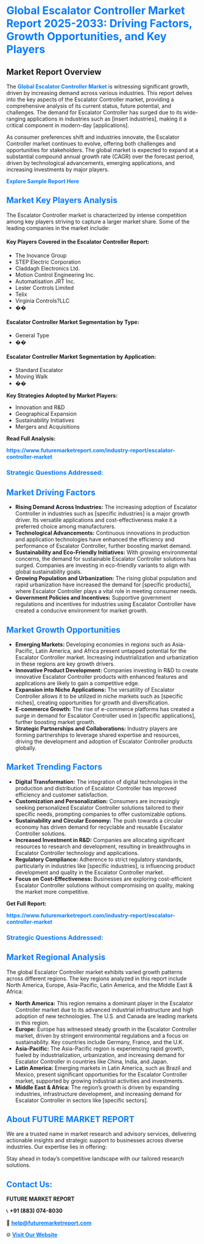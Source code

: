 <h1 style="color: #007BFF;">Global Escalator Controller Market Report 2025-2033: Driving Factors, Growth Opportunities, and Key Players</h1>

<section id="overview">
<h2>Market Report Overview</h2>
<p>The <a href="https://www.futuremarketreport.com/industry-report/escalator-controller-market" style="color: #007BFF; text-decoration: none;"><strong>Global Escalator Controller Market</strong></a> is witnessing significant growth, driven by increasing demand across various industries. This report delves into the key aspects of the Escalator Controller market, providing a comprehensive analysis of its current status, future potential, and challenges. The demand for Escalator Controller has surged due to its wide-ranging applications in industries such as [insert industries], making it a critical component in modern-day [applications].</p>
<p>As consumer preferences shift and industries innovate, the Escalator Controller market continues to evolve, offering both challenges and opportunities for stakeholders. The global market is expected to expand at a substantial compound annual growth rate (CAGR) over the forecast period, driven by technological advancements, emerging applications, and increasing investments by major players.</p>
</section>

<section id="overview">
<p><a href="https://www.futuremarketreport.com/request-sample/reportId=117204" style="color: #007BFF; text-decoration: none;"><strong>Explore Sample Report Here</strong></a></p>
</section>

<section id="key-players">
<h2 style="color: #007BFF;">Market Key Players Analysis</h2>
<p>The Escalator Controller market is characterized by intense competition among key players striving to capture a larger market share. Some of the leading companies in the market include:</p>
<h4>Key Players Covered in the Escalator Controller Report:</h4>
<ul><li>The Inovance Group</li><li>STEP Electric Corporation</li><li>Claddagh Electronics Ltd.</li><li>Motion Control Engineering Inc.</li><li>Automatisation JRT Inc.</li><li>Lester Controls Limited</li><li>Telix</li><li>Virginia Controls?LLC</li><li>��</li></ul>
<h4>Escalator Controller Market Segmentation by Type:</h4>
<ul><li>General Type</li><li>��</li></ul>

<h4>Escalator Controller Market Segmentation by Application:</h4>
<ul><li>Standard Escalator</li><li>Moving Walk</li><li>��</li></ul>
<p><strong>Key Strategies Adopted by Market Players:</strong></p>
<ul>
<li>Innovation and R&D</li>
<li>Geographical Expansion</li>
<li>Sustainability Initiatives</li>
<li>Mergers and Acquisitions</li>
</ul>
</section>

<section>
<p><strong>Read Full Analysis: </strong></p><a href="https://www.futuremarketreport.com/industry-report/escalator-controller-market" style="color: #007BFF; text-decoration: none;"><strong>https://www.futuremarketreport.com/industry-report/escalator-controller-market</strong></a>
<h3 style="color: #007BFF;">Strategic Questions Addressed:</h3>
</section>

<section id="driving-factors">
<h2 style="color: #007BFF;">Market Driving Factors</h2>
<ul>
<li><strong>Rising Demand Across Industries:</strong> The increasing adoption of Escalator Controller in industries such as [specific industries] is a major growth driver. Its versatile applications and cost-effectiveness make it a preferred choice among manufacturers.</li>
<li><strong>Technological Advancements:</strong> Continuous innovations in production and application technologies have enhanced the efficiency and performance of Escalator Controller, further boosting market demand.</li>
<li><strong>Sustainability and Eco-Friendly Initiatives:</strong> With growing environmental concerns, the demand for sustainable Escalator Controller solutions has surged. Companies are investing in eco-friendly variants to align with global sustainability goals.</li>
<li><strong>Growing Population and Urbanization:</strong> The rising global population and rapid urbanization have increased the demand for [specific products], where Escalator Controller plays a vital role in meeting consumer needs.</li>
<li><strong>Government Policies and Incentives:</strong> Supportive government regulations and incentives for industries using Escalator Controller have created a conducive environment for market growth.</li>
</ul>
</section>

<section id="growth-opportunities">
<h2 style="color: #007BFF;">Market Growth Opportunities</h2>
<ul>
<li><strong>Emerging Markets:</strong> Developing economies in regions such as Asia-Pacific, Latin America, and Africa present untapped potential for the Escalator Controller market. Increasing industrialization and urbanization in these regions are key growth drivers.</li>
<li><strong>Innovative Product Development:</strong> Companies investing in R&D to create innovative Escalator Controller products with enhanced features and applications are likely to gain a competitive edge.</li>
<li><strong>Expansion into Niche Applications:</strong> The versatility of Escalator Controller allows it to be utilized in niche markets such as [specific niches], creating opportunities for growth and diversification.</li>
<li><strong>E-commerce Growth:</strong> The rise of e-commerce platforms has created a surge in demand for Escalator Controller used in [specific applications], further boosting market growth.</li>
<li><strong>Strategic Partnerships and Collaborations:</strong> Industry players are forming partnerships to leverage shared expertise and resources, driving the development and adoption of Escalator Controller products globally.</li>
</ul>
</section>

<section id="trending-factors">
<h2 style="color: #007BFF;">Market Trending Factors</h2>
<ul>
<li><strong>Digital Transformation:</strong> The integration of digital technologies in the production and distribution of Escalator Controller has improved efficiency and customer satisfaction.</li>
<li><strong>Customization and Personalization:</strong> Consumers are increasingly seeking personalized Escalator Controller solutions tailored to their specific needs, prompting companies to offer customizable options.</li>
<li><strong>Sustainability and Circular Economy:</strong> The push towards a circular economy has driven demand for recyclable and reusable Escalator Controller solutions.</li>
<li><strong>Increased Investment in R&D:</strong> Companies are allocating significant resources to research and development, resulting in breakthroughs in Escalator Controller technology and applications.</li>
<li><strong>Regulatory Compliance:</strong> Adherence to strict regulatory standards, particularly in industries like [specific industries], is influencing product development and quality in the Escalator Controller market.</li>
<li><strong>Focus on Cost-Effectiveness:</strong> Businesses are exploring cost-efficient Escalator Controller solutions without compromising on quality, making the market more competitive.</li>
</ul>
</section>

<section>
<p><strong>Get Full Report: </strong></p><a href="https://www.futuremarketreport.com/industry-report/escalator-controller-market" style="color: #007BFF; text-decoration: none;"><strong>https://www.futuremarketreport.com/industry-report/escalator-controller-market</strong></a>
<h3 style="color: #007BFF;">Strategic Questions Addressed:</h3>
</section>


<section id="regional-analysis">
<h2 style="color: #007BFF;">Market Regional Analysis</h2>
<p>The global Escalator Controller market exhibits varied growth patterns across different regions. The key regions analyzed in this report include North America, Europe, Asia-Pacific, Latin America, and the Middle East & Africa:</p>
<ul>
<li><strong>North America:</strong> This region remains a dominant player in the Escalator Controller market due to its advanced industrial infrastructure and high adoption of new technologies. The U.S. and Canada are leading markets in this region.</li>
<li><strong>Europe:</strong> Europe has witnessed steady growth in the Escalator Controller market, driven by stringent environmental regulations and a focus on sustainability. Key countries include Germany, France, and the U.K.</li>
<li><strong>Asia-Pacific:</strong> The Asia-Pacific region is experiencing rapid growth, fueled by industrialization, urbanization, and increasing demand for Escalator Controller in countries like China, India, and Japan.</li>
<li><strong>Latin America:</strong> Emerging markets in Latin America, such as Brazil and Mexico, present significant opportunities for the Escalator Controller market, supported by growing industrial activities and investments.</li>
<li><strong>Middle East & Africa:</strong> The region’s growth is driven by expanding industries, infrastructure development, and increasing demand for Escalator Controller in sectors like [specific sectors].</li>
</ul>
</section>

<footer>
<h2 style="color: #007BFF;">About FUTURE MARKET REPORT</h2>
<p>We are a trusted name in market research and advisory services, delivering actionable insights and strategic support to businesses across diverse industries. Our expertise lies in offering:</p>

<p>Stay ahead in today’s competitive landscape with our tailored research solutions.</p>

<h2 style="color: #007BFF;">Contact Us:</h2>
<p><strong>FUTURE MARKET REPORT</strong></p>
<p>📞 <strong>+91 (883) 074-8030</strong></p>
<p>📧 <strong><a href="mailto:help@futuremarketreport.com" style="color: #007BFF;">help@futuremarketreport.com</a></strong></p>
<p>🌐 <strong><a href="https://www.futuremarketreport.com/" style="color: #007BFF;">Visit Our Website</a></strong></p>
</footer>